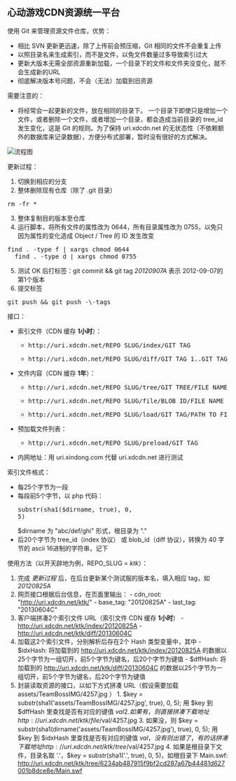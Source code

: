 心动游戏CDN资源统一平台
--------------------------------------------

使用 Git 来管理资源文件仓库，优势：

  - 相比 SVN 更新更迅速，除了上传前会预压缩，Git 相同的文件不会重复上传
  - 以照目录名来生成索引，而不是文件，以免文件数量过多导致索引过大
  - 更新大版本无需全部资源重新加载，一个目录下的文件和文件夹没变化，就不会生成新的URL
  - 彻底解决版本号问题，不会（无法）加载到旧资源

需要注意的：

  - 将经常会一起更新的文件，放在相同的目录下。 一个目录下即使只是增加一个文件，或者删除一个文件，或者增加一个目录，都会造成当前目录的 tree_id 发生变化，这是 Git 的规则。为了保持 uri.xdcdn.net 的无状态性（不依赖额外的数据库来记录数据），方便分布式部署，暂时没有很好的方式解决。

![流程图](http://img.xdanger.com/xdcdn-uri/flow.jpg)

更新过程：

  1. 切换到相应的分支
  2. 整体删除现有仓库（除了 .git 目录）
  <pre>rm -fr *</pre>
  3. 整体复制目的版本至仓库
  4. 运行脚本，将所有文件的属性改为 0644，所有目录属性改为 0755，以免只因为属性的变化造成 Object / Tree 的 ID 发生改变
  <pre>find . -type f | xargs chmod 0644
  find . -type d | xargs chmod 0755</pre>
  5. 测试 OK 后打标签：git commit && git tag *20120907A* 表示 2012-09-07的第1个版本
  6. 提交标签
  <pre>git push && git push -\-tags</pre>

接口：

  - 索引文件（CDN 缓存 **1小时**）：
    - <pre>http://uri.xdcdn.net/REPO_SLUG/index/GIT_TAG</pre>
    - <pre>http://uri.xdcdn.net/REPO_SLUG/diff/GIT_TAG_1..GIT_TAG_2</pre>
  - 文件内容（CDN 缓存 **1年**）：
    - <pre>http://uri.xdcdn.net/REPO_SLUG/tree/GIT_TREE/FILE_NAME</pre>
    - <pre>http://uri.xdcdn.net/REPO_SLUG/file/BLOB_ID/FILE_NAME</pre>
    - <pre>http://uri.xdcdn.net/REPO_SLUG/load/GIT_TAG/PATH_TO_FILE</pre>
  - 预加载文件列表：
    - <pre>http://uri.xdcdn.net/REPO_SLUG/preload/GIT_TAG</pre>
  - 内网地址：用 uri.xindong.com 代替 uri.xdcdn.net 进行测试
  
  索引文件格式：
  
  - 每25个字节为一段
  - 每段前5个字节，以 php 代码：<pre>substr(sha1($dirname, true), 0, 5)</pre> $dirname 为 "abc/def/ghi" 形式，根目录为 "."
  - 后20个字节为 tree_id（index 协议） 或 blob_id（diff 协议），转换为 40 字节的 ascii 16进制的字符串，记下

使用方法（以开天辟地为例，REPO_SLUG = *ktk*）：

  1. 完成 *更新过程* 后，在后台更新某个测试服的版本名，填入相应 tag，如 *20120825A*
  2. 网页接口根据后台信息，在页面里输出：
    - cdn_root: "<http://uri.xdcdn.net/ktk/>"
    - base_tag: "20120825A"
    - last_tag: "20130604C"
  3. 客户端拼凑2个索引文件 URL（索引文件 CDN 缓存 **1小时**）
    - http://uri.xdcdn.net/ktk/index/20120825A
    - http://uri.xdcdn.net/ktk/diff/20130604C
  4. 加载这2个索引文件，分别解析后存在2个 Hash 类型变量中，其中
    - $idxHash: 将加载到的 http://uri.xdcdn.net/ktk/index/20120825A 的数据以25个字节为一组切开，前5个字节为键名，后20个字节为键值
    - $dffHash: 将加载到的 http://uri.xdcdn.net/ktk/diff/20130604C 的数据以25个字节为一组切开，前5个字节为键名，后20个字节为键值
  5. 封装读取资源的接口，以如下方式拼凑 URL（假设需要加载 assets/TeamBossIMG/4257.jpg ）
    1. $key = substr(sha1('assets/TeamBossIMG/4257.jpg', true), 0, 5); 用 $key 到 $dffHash 里查找是否有对应的键值 $val
    2. 如果有，则直接拼凑下载地址 http://uri.xdcdn.net/ktk/file/$val/4257.jpg
    3. 如果没，则 $key = substr(sha1(dirname('assets/TeamBossIMG/4257.jpg'), true), 0, 5); 用 $key 到 $idxHash 里查找是否有对应的键值 $val，没有则出错了，有的话拼凑下载地址 http://uri.xdcdn.net/ktk/tree/$val/4257.jpg
    4. 如果是根目录下文件，目录名取 '.'，$key = substr(sha1('.', true), 0, 5)，如根目录下 Main.swf: <http://uri.xdcdn.net/ktk/tree/6234ab487915f9bf2cd287a67b44481d627001b8dce8e/Main.swf>


